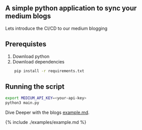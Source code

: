 ## A simple python application to sync your medium blogs

Lets introduce the CI/CD to our medium blogging

## Prerequistes
1. Download python
1. Download dependencies
```bash
    pip install -r requirements.txt
```
## Running the script
```bash
export MEDIUM_API_KEY=<your-api-key>
python3 main.py

```

Dive Deeper with the blogs [example.md](./examples/example.md).

{% include ./examples/example.md %}
